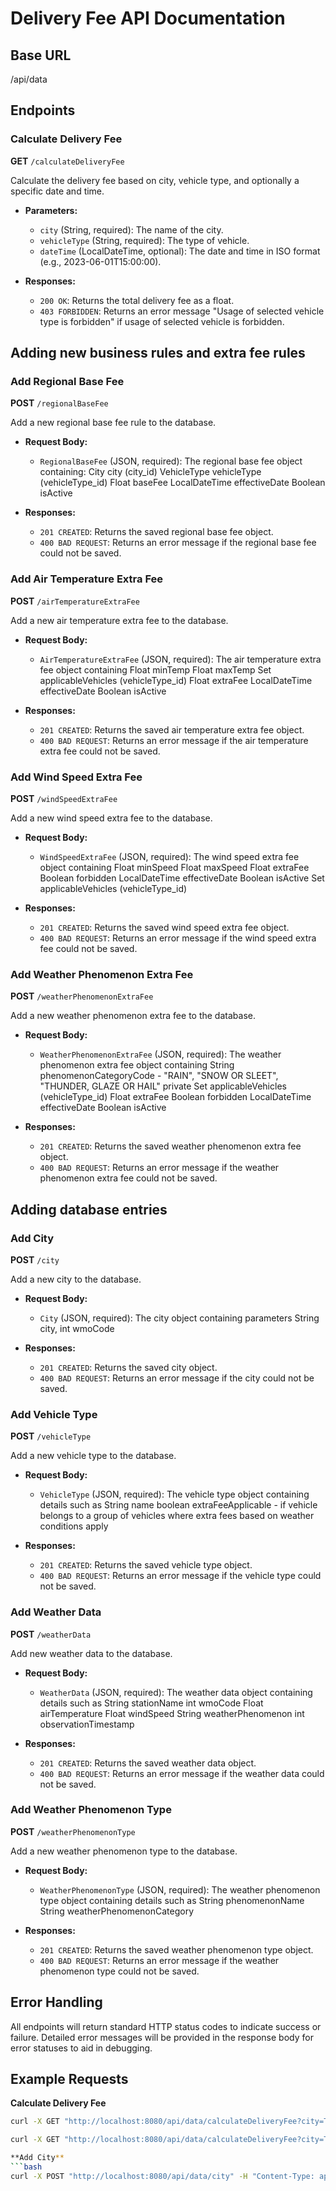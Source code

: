 # Delivery Fee API Documentation

## Base URL
/api/data

## Endpoints

### Calculate Delivery Fee

**GET** `/calculateDeliveryFee`

Calculate the delivery fee based on city, vehicle type, and optionally a specific date and time.

- **Parameters:**
  - `city` (String, required): The name of the city.
  - `vehicleType` (String, required): The type of vehicle.
  - `dateTime` (LocalDateTime, optional): The date and time in ISO format (e.g., 2023-06-01T15:00:00).

- **Responses:**
  - `200 OK`: Returns the total delivery fee as a float.
  - `403 FORBIDDEN`: Returns an error message "Usage of selected vehicle type is forbidden" if usage of selected vehicle is forbidden.


## Adding new business rules and extra fee rules

### Add Regional Base Fee

**POST** `/regionalBaseFee`

Add a new regional base fee rule to the database.

- **Request Body:**
  - `RegionalBaseFee` (JSON, required): The regional base fee object containing:
    City city (city_id)
    VehicleType vehicleType (vehicleType_id)
    Float baseFee
    LocalDateTime effectiveDate
    Boolean isActive


- **Responses:**
  - `201 CREATED`: Returns the saved regional base fee object.
  - `400 BAD REQUEST`: Returns an error message if the regional base fee could not be saved.

### Add Air Temperature Extra Fee

**POST** `/airTemperatureExtraFee`

Add a new air temperature extra fee to the database.

- **Request Body:**
  - `AirTemperatureExtraFee` (JSON, required): The air temperature extra fee object containing 
    Float minTemp
    Float maxTemp
    Set<VehicleType> applicableVehicles (vehicleType_id)
    Float extraFee
    LocalDateTime effectiveDate
    Boolean isActive

- **Responses:**
  - `201 CREATED`: Returns the saved air temperature extra fee object.
  - `400 BAD REQUEST`: Returns an error message if the air temperature extra fee could not be saved.

### Add Wind Speed Extra Fee

**POST** `/windSpeedExtraFee`

Add a new wind speed extra fee to the database.

- **Request Body:**
  - `WindSpeedExtraFee` (JSON, required): The wind speed extra fee object containing 
    Float minSpeed
    Float maxSpeed
    Float extraFee
    Boolean forbidden
    LocalDateTime effectiveDate
    Boolean isActive
    Set<VehicleType> applicableVehicles (vehicleType_id)

- **Responses:**
  - `201 CREATED`: Returns the saved wind speed extra fee object.
  - `400 BAD REQUEST`: Returns an error message if the wind speed extra fee could not be saved.

### Add Weather Phenomenon Extra Fee

**POST** `/weatherPhenomenonExtraFee`

Add a new weather phenomenon extra fee to the database.

- **Request Body:**
  - `WeatherPhenomenonExtraFee` (JSON, required): The weather phenomenon extra fee object containing
    String phenomenonCategoryCode - "RAIN", "SNOW OR SLEET", "THUNDER, GLAZE OR HAIL"
    private Set<VehicleType> applicableVehicles (vehicleType_id)
    Float extraFee
    Boolean forbidden
    LocalDateTime effectiveDate
    Boolean isActive

- **Responses:**
  - `201 CREATED`: Returns the saved weather phenomenon extra fee object.
  - `400 BAD REQUEST`: Returns an error message if the weather phenomenon extra fee could not be saved.

## Adding database entries

### Add City

**POST** `/city`

Add a new city to the database.

- **Request Body:**
  - `City` (JSON, required): The city object containing parameters String city, int wmoCode

- **Responses:**
  - `201 CREATED`: Returns the saved city object.
  - `400 BAD REQUEST`: Returns an error message if the city could not be saved.

### Add Vehicle Type

**POST** `/vehicleType`

Add a new vehicle type to the database.

- **Request Body:**
  - `VehicleType` (JSON, required): The vehicle type object containing details such as 
    String name
    boolean extraFeeApplicable - if vehicle belongs to a group of vehicles where extra fees based on weather conditions apply

- **Responses:**
  - `201 CREATED`: Returns the saved vehicle type object.
  - `400 BAD REQUEST`: Returns an error message if the vehicle type could not be saved.

### Add Weather Data

**POST** `/weatherData`

Add new weather data to the database.

- **Request Body:**
  - `WeatherData` (JSON, required): The weather data object containing details such as 
    String stationName
    int wmoCode
    Float airTemperature
    Float windSpeed
    String weatherPhenomenon
    int observationTimestamp

- **Responses:**
  - `201 CREATED`: Returns the saved weather data object.
  - `400 BAD REQUEST`: Returns an error message if the weather data could not be saved.

### Add Weather Phenomenon Type

**POST** `/weatherPhenomenonType`

Add a new weather phenomenon type to the database.

- **Request Body:**
  - `WeatherPhenomenonType` (JSON, required): The weather phenomenon type object containing details such as 
    String phenomenonName
    String weatherPhenomenonCategory

- **Responses:**
  - `201 CREATED`: Returns the saved weather phenomenon type object.
  - `400 BAD REQUEST`: Returns an error message if the weather phenomenon type could not be saved.

## Error Handling
All endpoints will return standard HTTP status codes to indicate success or failure. Detailed error messages will be provided in the response body for error statuses to aid in debugging.

## Example Requests

**Calculate Delivery Fee**
```bash
curl -X GET "http://localhost:8080/api/data/calculateDeliveryFee?city=Tartu&vehicleType=Bike&dateTime=2023-06-01T15:00:00"

curl -X GET "http://localhost:8080/api/data/calculateDeliveryFee?city=Tartu&vehicleType=Bike"

**Add City**
```bash
curl -X POST "http://localhost:8080/api/data/city" -H "Content-Type: application/json" -d '{"city": "Tartu", "wmoCode": 26242}'